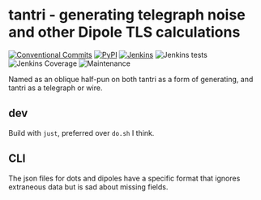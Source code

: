 # tantri - generating telegraph noise and other Dipole TLS calculations

[![Conventional Commits](https://img.shields.io/badge/Conventional%20Commits-1.0.0-green.svg?style=flat-square)](https://conventionalcommits.org)
[![PyPI](https://img.shields.io/pypi/v/tantri?style=flat-square)](https://pypi.org/project/tantri/)
[![Jenkins](https://img.shields.io/jenkins/build?jobUrl=https%3A%2F%2Fjenkins.deepak.science%2Fjob%2Fgitea-physics%2Fjob%2Ftantri%2Fjob%2Fmaster&style=flat-square)](https://jenkins.deepak.science/job/gitea-physics/job/tantri/job/master/)
![Jenkins tests](https://img.shields.io/jenkins/tests?compact_message&jobUrl=https%3A%2F%2Fjenkins.deepak.science%2Fjob%2Fgitea-physics%2Fjob%2Ftantri%2Fjob%2Fmaster%2F&style=flat-square)
![Jenkins Coverage](https://img.shields.io/jenkins/coverage/cobertura?jobUrl=https%3A%2F%2Fjenkins.deepak.science%2Fjob%2Fgitea-physics%2Fjob%2Ftantri%2Fjob%2Fmaster%2F&style=flat-square)
![Maintenance](https://img.shields.io/maintenance/yes/2024?style=flat-square)


Named as an oblique half-pun on both tantri as a form of generating, and tantri as a telegraph or wire.

## dev

Build with `just`, preferred over `do.sh` I think.

## CLI

The json files for dots and dipoles have a specific format that ignores extraneous data but is sad about missing fields.
